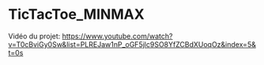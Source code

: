 # TicTacToe_MINMAX
Vidéo du projet: https://www.youtube.com/watch?v=T0cBviGy0Sw&list=PLREJaw1nP_oGF5jlc9SO8YfZCBdXUoqOz&index=5&t=0s
